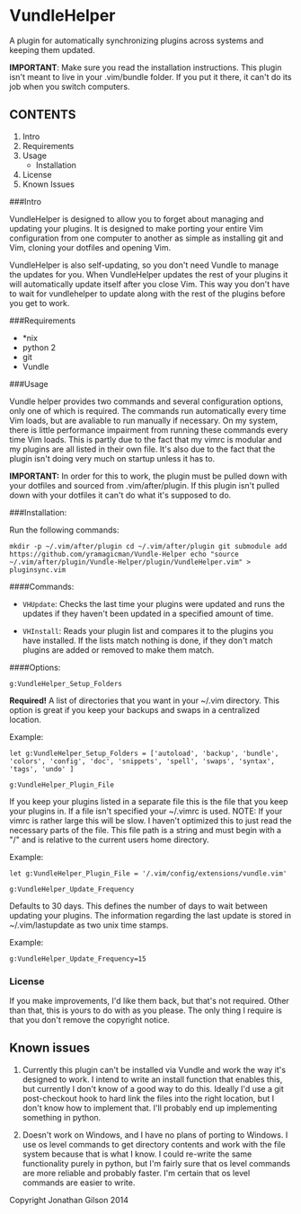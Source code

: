 # VundleHelper
A plugin for automatically synchronizing plugins across systems
and keeping them updated.

**IMPORTANT**: Make sure you read the installation instructions. This plugin
isn't meant to live in your .vim/bundle folder. If you put it there, it can't
do its job when you switch computers.

## CONTENTS

1. Intro
2. Requirements
3. Usage
    - Installation
4. License
5. Known Issues

###Intro

VundleHelper is designed to allow you to forget about managing and updating
your plugins. It is designed to make porting your entire Vim configuration from
one computer to another as simple as installing git and Vim, cloning your
dotfiles and opening Vim.

VundleHelper is also self-updating, so you don't need Vundle to manage the
updates for you. When VundleHelper updates the rest of your plugins it will
automatically update itself after you close Vim. This way you don't have to
wait for vundlehelper to update along with the rest of the plugins before you
get to work.

###Requirements

- *nix
- python 2
- git
- Vundle

###Usage

Vundle helper provides two commands and several configuration options, only one
of which is required. The commands run automatically every time Vim loads, but
are avaliable to run manually if necessary. On my system, there is little
performance impairment from running these commands every time Vim loads. This
is partly due to the fact that my vimrc is modular and my plugins are all
listed in their own file. It's also due to the fact that the plugin isn't doing
very much on startup unless it has to.

**IMPORTANT:** In order for this to work, the plugin must be pulled down with
your dotfiles and sourced from .vim/after/plugin. If this plugin isn't pulled
down with your dotfiles it can't do what it's supposed to do.

###Installation:

Run the following commands:

    mkdir -p ~/.vim/after/plugin cd ~/.vim/after/plugin git submodule add
    https://github.com/yramagicman/Vundle-Helper echo "source
    ~/.vim/after/plugin/Vundle-Helper/plugin/VundleHelper.vim" > pluginsync.vim

####Commands:

- `VHUpdate`: Checks the last time your plugins were updated and runs the
  updates if they haven't been updated in a specified amount of time.

- `VHInstall`: Reads your plugin list and compares it to the plugins you have
  installed. If the lists match nothing is done, if they don't match plugins
  are added or removed to make them match.

####Options:

`g:VundleHelper_Setup_Folders`

**Required!** A list of directories that you want in your ~/.vim directory.
This option is great if you keep your backups and swaps in a centralized
location.

Example:

`let g:VundleHelper_Setup_Folders = ['autoload', 'backup', 'bundle', 'colors',
'config', 'doc', 'snippets', 'spell', 'swaps', 'syntax', 'tags', 'undo' ]`

`g:VundleHelper_Plugin_File`

If you keep your plugins listed in a separate file this is the file that you
keep your plugins in. If a file isn't specified your ~/.vimrc is used.  NOTE:
If your vimrc is rather large this will be slow. I haven't optimized this to
just read the necessary parts of the file. This file path is a string and must
begin with a "/" and is relative to the current users home directory.

Example:

`let g:VundleHelper_Plugin_File = '/.vim/config/extensions/vundle.vim'`

`g:VundleHelper_Update_Frequency`

Defaults to 30 days. This defines the number of days to wait between updating
your plugins. The information regarding the last update is stored in
~/.vim/lastupdate as two unix time stamps.

Example:

`g:VundleHelper_Update_Frequency=15`

### License

If you make improvements, I'd like them back, but that's not required. Other
than that, this is yours to do with as you please. The only thing I require is
that you don't remove the copyright notice.

## Known issues


1. Currently this plugin can't be installed via Vundle and work the way it's
designed to work. I intend to write an install function that enables this, but
currently I don't know of a good way to do this. Ideally I'd use a git
post-checkout hook to hard link the files into the right location, but I don't
know how to implement that. I'll probably end up implementing something in
python.

2. Doesn't work on Windows, and I have no plans of porting to Windows. I use os
level commands to get directory contents and work with the file system because
that is what I know. I could re-write the same functionality purely in python,
but I'm fairly sure that os level commands are more reliable and probably
faster. I'm certain that os level commands are easier to write.

Copyright Jonathan Gilson 2014
